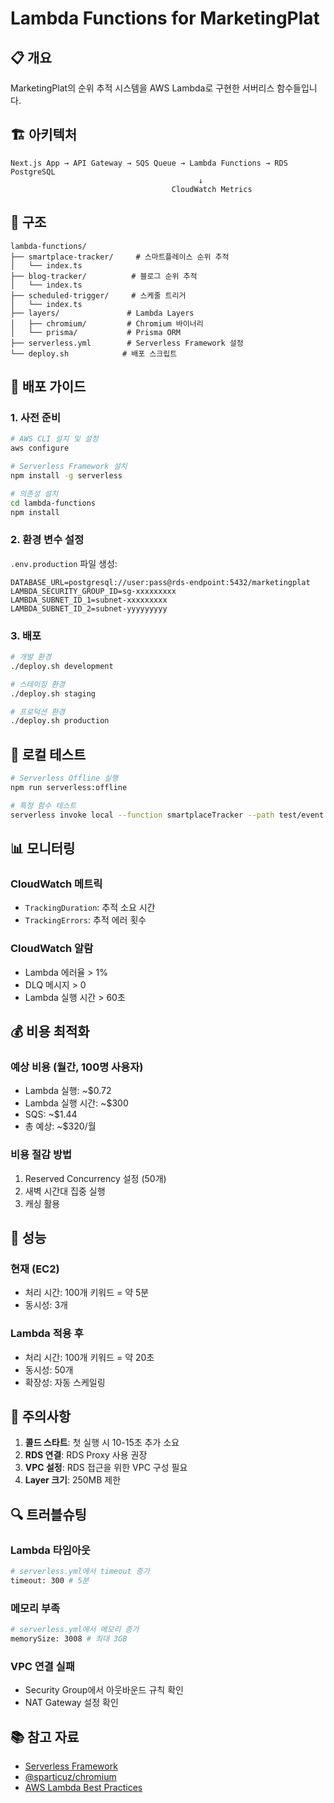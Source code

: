 # Lambda Functions for MarketingPlat

## 📋 개요
MarketingPlat의 순위 추적 시스템을 AWS Lambda로 구현한 서버리스 함수들입니다.

## 🏗️ 아키텍처

```
Next.js App → API Gateway → SQS Queue → Lambda Functions → RDS PostgreSQL
                                          ↓
                                    CloudWatch Metrics
```

## 📁 구조

```
lambda-functions/
├── smartplace-tracker/     # 스마트플레이스 순위 추적
│   └── index.ts
├── blog-tracker/          # 블로그 순위 추적
│   └── index.ts
├── scheduled-trigger/     # 스케줄 트리거
│   └── index.ts
├── layers/               # Lambda Layers
│   ├── chromium/         # Chromium 바이너리
│   └── prisma/           # Prisma ORM
├── serverless.yml        # Serverless Framework 설정
└── deploy.sh            # 배포 스크립트
```

## 🚀 배포 가이드

### 1. 사전 준비

```bash
# AWS CLI 설치 및 설정
aws configure

# Serverless Framework 설치
npm install -g serverless

# 의존성 설치
cd lambda-functions
npm install
```

### 2. 환경 변수 설정

`.env.production` 파일 생성:
```env
DATABASE_URL=postgresql://user:pass@rds-endpoint:5432/marketingplat
LAMBDA_SECURITY_GROUP_ID=sg-xxxxxxxxx
LAMBDA_SUBNET_ID_1=subnet-xxxxxxxxx
LAMBDA_SUBNET_ID_2=subnet-yyyyyyyyy
```

### 3. 배포

```bash
# 개발 환경
./deploy.sh development

# 스테이징 환경
./deploy.sh staging

# 프로덕션 환경
./deploy.sh production
```

## 🔧 로컬 테스트

```bash
# Serverless Offline 실행
npm run serverless:offline

# 특정 함수 테스트
serverless invoke local --function smartplaceTracker --path test/event.json
```

## 📊 모니터링

### CloudWatch 메트릭
- `TrackingDuration`: 추적 소요 시간
- `TrackingErrors`: 추적 에러 횟수

### CloudWatch 알람
- Lambda 에러율 > 1%
- DLQ 메시지 > 0
- Lambda 실행 시간 > 60초

## 💰 비용 최적화

### 예상 비용 (월간, 100명 사용자)
- Lambda 실행: ~$0.72
- Lambda 실행 시간: ~$300
- SQS: ~$1.44
- 총 예상: ~$320/월

### 비용 절감 방법
1. Reserved Concurrency 설정 (50개)
2. 새벽 시간대 집중 실행
3. 캐싱 활용

## 🎯 성능

### 현재 (EC2)
- 처리 시간: 100개 키워드 = 약 5분
- 동시성: 3개

### Lambda 적용 후
- 처리 시간: 100개 키워드 = 약 20초
- 동시성: 50개
- 확장성: 자동 스케일링

## 📝 주의사항

1. **콜드 스타트**: 첫 실행 시 10-15초 추가 소요
2. **RDS 연결**: RDS Proxy 사용 권장
3. **VPC 설정**: RDS 접근을 위한 VPC 구성 필요
4. **Layer 크기**: 250MB 제한

## 🔍 트러블슈팅

### Lambda 타임아웃
```bash
# serverless.yml에서 timeout 증가
timeout: 300 # 5분
```

### 메모리 부족
```bash
# serverless.yml에서 메모리 증가
memorySize: 3008 # 최대 3GB
```

### VPC 연결 실패
- Security Group에서 아웃바운드 규칙 확인
- NAT Gateway 설정 확인

## 📚 참고 자료
- [Serverless Framework](https://www.serverless.com/)
- [@sparticuz/chromium](https://github.com/Sparticuz/chromium)
- [AWS Lambda Best Practices](https://docs.aws.amazon.com/lambda/latest/dg/best-practices.html)